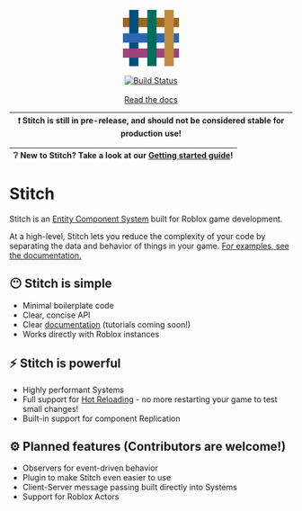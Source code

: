<p align="center">
   <a href="https://sayhisam1.github.io/Stitch">
      <img 
         src="/docs/assets/logo.png" 
         alt="https://sayhisam1.github.io/Stitch"
         width="100"
      />
   </a>
</p>

<p align="center">
   <a href="https://github.com/sayhisam1/Stitch/actions/workflows/test.yml">
      <img src="https://github.com/sayhisam1/Stitch/actions/workflows/test.yml/badge.svg" alt="Build Status" />
   </a>
   <br></br>
   <a href="https://sayhisam1.github.io/Stitch">
    Read the docs
   </a>
</p>

<div align="center">

| :exclamation:  Stitch is still in pre-release, and should not be considered stable for production use! |
| ------------------------------------------------------------------------------------------------------ |

</div>

<div align="center">

| ❔ New to Stitch? Take a look at our [Getting started guide](docs/intro)! |
| ------------------------------------------------------------------------------------------------------ |

</div>

# **Stitch** 

Stitch is an [Entity Component System](https://en.wikipedia.org/wiki/Entity_component_system) built for Roblox game development.

At a high-level, Stitch lets you reduce the complexity of your code by separating the data and behavior of things in your game. [For examples, see the documentation.](https://sayhisam1.github.io/Stitch)

## 😶 **Stitch is simple**
- Minimal boilerplate code
- Clear, concise API
- Clear [documentation](https://sayhisam1.github.io/Stitch) (tutorials coming soon!)
- Works directly with Roblox instances

## ⚡ **Stitch is powerful**
- Highly performant Systems
- Full support for [Hot Reloading](https://en.wikipedia.org/wiki/Hot_swapping) - no more restarting your game to test small changes!
- Built-in support for component Replication

## ⚙️ **Planned features** (Contributors are welcome!)
- Observers for event-driven behavior
- Plugin to make Stitch even easier to use
- Client-Server message passing built directly into Systems
- Support for Roblox Actors

